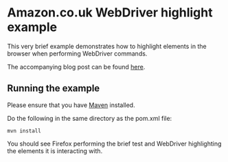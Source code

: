 # Amazon.co.uk WebDriver highlight example

This very brief example demonstrates how to highlight elements in the browser when performing WebDriver commands.

The accompanying blog post can be found [here](http://bensnape.com/2012/03/31/highlighting-elements-in-selenium-webdriver/).

## Running the example

Please ensure that you have <a href="http://maven.apache.org/">Maven</a> installed.

Do the following in the same directory as the pom.xml file:

	mvn install

You should see Firefox performing the brief test and WebDriver highlighting the elements it is interacting with.
